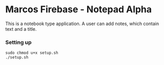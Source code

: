 # Marcos Firebase - Notepad Alpha

This is a notebook type application. A user can add notes, which contain text and a title.

### Setting up
```
sudo chmod u+x setup.sh
./setup.sh
```
